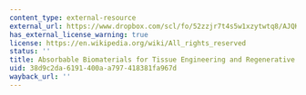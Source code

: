 ```yaml
---
content_type: external-resource
external_url: https://www.dropbox.com/scl/fo/52zzjr7t4s5w1xzytwtq8/AJQKBXLqBpJuQlDoA_VF8bM/Chapters/Chapter%206%20Absorbable%20Biomaterials%20for%20Tissue%20Engineering%20and%20Regenerative%20Medicine?dl=0&rlkey=qojtvzyd9q8cpudjtvj939i69
has_external_license_warning: true
license: https://en.wikipedia.org/wiki/All_rights_reserved
status: ''
title: Absorbable Biomaterials for Tissue Engineering and Regenerative Medicine
uid: 38d9c2da-6191-400a-a797-418381fa967d
wayback_url: ''
---
```

